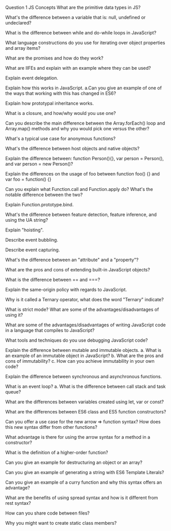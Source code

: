 Question 1 JS Concepts
What are the primitive data types in JS?

What's the difference between a variable that is: null, undefined or undeclared?

What is the difference between while and do-while loops in JavaScript?

What language constructions do you use for iterating over object properties and array items?

What are the promises and how do they work?

What are IIFEs and explain with an example where they can be used?

Explain event delegation.

Explain how this works in JavaScript. a.Can you give an example of one of the ways that working with this has changed in ES6?

Explain how prototypal inheritance works.

What is a closure, and how/why would you use one?

Can you describe the main difference between the Array.forEach() loop and Array.map() methods and why you would pick one versus the other?

What's a typical use case for anonymous functions?

What's the difference between host objects and native objects?

Explain the difference between: function Person(){}, var person = Person(), and var person = new Person()?

Explain the differences on the usage of foo between function foo() {} and var foo = function() {}

Can you explain what Function.call and Function.apply do? What's the notable difference between the two?

Explain Function.prototype.bind.

What's the difference between feature detection, feature inference, and using the UA string?

Explain "hoisting".

Describe event bubbling.

Describe event capturing.

What's the difference between an "attribute" and a "property"?

What are the pros and cons of extending built-in JavaScript objects?

What is the difference between == and ===?

Explain the same-origin policy with regards to JavaScript.

Why is it called a Ternary operator, what does the word "Ternary" indicate?

What is strict mode? What are some of the advantages/disadvantages of using it?

What are some of the advantages/disadvantages of writing JavaScript code in a language that compiles to JavaScript?

What tools and techniques do you use debugging JavaScript code?

Explain the difference between mutable and immutable objects. a. What is an example of an immutable object in JavaScript? b. What are the pros and cons of immutability? c. How can you achieve immutability in your own code?

Explain the difference between synchronous and asynchronous functions.

What is an event loop? a. What is the difference between call stack and task queue?

What are the differences between variables created using let, var or const?

What are the differences between ES6 class and ES5 function constructors?

Can you offer a use case for the new arrow => function syntax? How does this new syntax differ from other functions?

What advantage is there for using the arrow syntax for a method in a constructor?

What is the definition of a higher-order function?

Can you give an example for destructuring an object or an array?

Can you give an example of generating a string with ES6 Template Literals?

Can you give an example of a curry function and why this syntax offers an advantage?

What are the benefits of using spread syntax and how is it different from rest syntax?

How can you share code between files?

Why you might want to create static class members?

